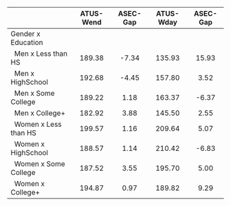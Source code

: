 
|                      |    ATUS-Wend |     ASEC-Gap |    ATUS-Wday |     ASEC-Gap |
| -------------------- | :----------: | :----------: | :----------: | :----------: |
| Gender x Education   |              |              |              |              |
| &nbsp;&nbsp;Men x Less than HS |       189.38 |        -7.34 |       135.93 |        15.93 |
| &nbsp;&nbsp;Men x HighSchool |       192.68 |        -4.45 |       157.80 |         3.52 |
| &nbsp;&nbsp;Men x Some College |       189.22 |         1.18 |       163.37 |        -6.37 |
| &nbsp;&nbsp;Men x College+ |       182.92 |         3.88 |       145.50 |         2.55 |
| &nbsp;&nbsp;Women x Less than HS |       199.57 |         1.16 |       209.64 |         5.07 |
| &nbsp;&nbsp;Women x HighSchool |       188.57 |         1.14 |       210.42 |        -6.83 |
| &nbsp;&nbsp;Women x Some College |       187.52 |         3.55 |       195.70 |         5.00 |
| &nbsp;&nbsp;Women x College+ |       194.87 |         0.97 |       189.82 |         9.29 |

